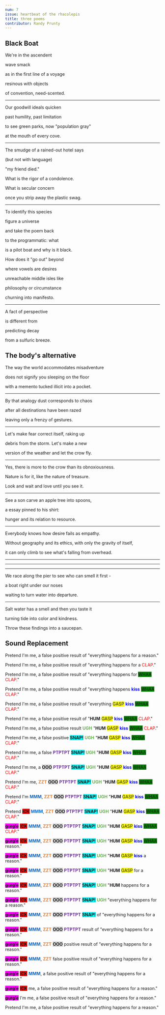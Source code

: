 ```yaml
---
num: 7
issue: heartbeat of the rhacolepis
title: three poems
contributor: Randy Prunty
---
```


<style>
article p {
    padding-bottom: 1.2rem;
    padding-left: 1.5rem!important;
    text-indent: -1.5rem;
}
</style>

<h2 id="black-boat">Black Boat</h2>
<p>We're in the ascendent</p>
<p>wave smack</p>
<p>as in the first line of a voyage</p>
<p>resinous with objects</p>
<p>of convention, need-scented.</p>
<hr />
<p>Our goodwill ideals quicken</p>
<p>past humility, past limitation</p>
<p>to see green parks, now "population gray"</p>
<p>at the mouth of every cove.</p>
<hr />
<p>The smudge of a rained-out hotel says</p>
<p>(but not with language)</p>
<p>"my friend died."</p>
<p>What is the rigor of a condolence.</p>
<p>What is secular concern</p>
<p>once you strip away the plastic swag.</p>
<hr />
<p>To identify this species</p>
<p>figure a universe</p>
<p>and take the poem back</p>
<p>to the programmatic: what</p>
<p>is a pilot boat and why is it black.</p>
<p>How does it "go out" beyond</p>
<p>where vowels are desires</p>
<p>unreachable middle isles like</p>
<p>philosophy or circumstance</p>
<p>churning into manifesto.</p>
<hr />
<p>A fact of perspective</p>
<p>is different from</p>
<p>predicting decay</p>
<p>from a sulfuric breeze.</p>
<h2 id="the-bodys-alternative">The body's alternative</h2>
<p>The way the world accommodates misadventure</p>
<p>does not signify you sleeping on the floor</p>
<p>with a memento tucked illicit into a pocket.</p>
<hr />
<p>By that analogy dust corresponds to chaos</p>
<p>after all destinations have been razed</p>
<p>leaving only a frenzy of gestures.</p>
<hr />
<p>Let's make fear correct itself, raking up</p>
<p>debris from the storm. Let's make a new</p>
<p>version of the weather and let the crow fly.</p>
<hr />
<p>Yes, there is more to the crow than its obnoxiousness.</p>
<p>Nature is for it, like the nature of treasure.</p>
<p>Look and wait and love until you see it.</p>
<hr />
<p>See a son carve an apple tree into spoons,</p>
<p>a essay pinned to his shirt:</p>
<p>hunger and its relation to resource.</p>
<hr />
<p>Everybody knows how desire fails as empathy.</p>
<p>Without geography and its ethics, with only the gravity of
itself,</p>
<p>it can only climb to see what's falling from overhead.</p>
<hr />
<hr />
<hr />
<p>We race along the pier to see who can smell it first -</p>
<p>a boat right under our noses</p>
<p>waiting to turn water into departure.</p>
<hr />
<p>Salt water has a smell and then you taste it</p>
<p>turning tide into color and kindness.</p>
<p>Throw these findings into a saucepan.</p>
<h2 id="sound-replacement">Sound Replacement
</h2>
<p>Pretend I'm me, a false positive result of "everything happens for a
reason."</p>
<p>Pretend I'm me, a false positive result of "everything happens for a
<text style="color:red;">CLAP</text>."</p>
<p>Pretend I'm me, a false positive result of "everything happens for
<text style="background-color:green;">WHAA</text> <text style="color:red;">CLAP</text>."</p>
<p>Pretend I'm me, a false positive result of "everything happens
<strong style="color:blue;">kiss</strong> <text style="background-color:green;">WHAA</text> <text style="color:red;">CLAP</text>."</p>
<p>Pretend I'm me, a false positive result of "everything <text style="background-color:yellow;">GASP</text>
<strong style="color:blue;">kiss</strong> <text style="background-color:green;">WHAA</text> <text style="color:red;">CLAP</text>."</p>
<p>Pretend I'm me, a false positive result of "<strong>HUM</strong> <text style="background-color:yellow;">GASP</text>
<strong style="color:blue;">kiss</strong> <text style="background-color:green;">WHAA</text> <text style="color:red;">CLAP</text>."</p>
<p>Pretend I'm me, a false positive result <strong style="color:#66b050">UGH</strong>
"<strong>HUM</strong> <text style="background-color:yellow;">GASP</text> <strong style="color:blue;">kiss</strong> <text style="background-color:green;">WHAA</text> <text style="color:red;">CLAP</text>."</p>
<p>Pretend I'm me, a false positive <strong style="background-color:#00ffff;">SNAP!</strong>
<strong style="color:#66b050">UGH</strong> "<strong>HUM</strong> <text style="background-color:yellow;">GASP</text> <strong style="color:blue;">kiss</strong>
<text style="background-color:green;">WHAA</text> <text style="color:red;">CLAP</text>."</p>
<p>Pretend I'm me, a false <strong style="color:#7030a0;">PTPTPT</strong>
<strong style="background-color:#00ffff;">SNAP!</strong> <strong style="color:#66b050">UGH</strong> "<strong>HUM</strong> <text style="background-color:yellow;">GASP</text>
<strong style="color:blue;">kiss</strong> <text style="background-color:green;">WHAA</text> <text style="color:red;">CLAP</text>."</p>
<p>Pretend I'm me, a <strong style="background-color:#d3d3d3;">OOO</strong> <strong style="color:#7030a0;">PTPTPT</strong>
<strong style="background-color:#00ffff;">SNAP!</strong> <strong style="color:#66b050">UGH</strong> "<strong>HUM</strong> <text style="background-color:yellow;">GASP</text>
<strong style="color:blue;">kiss</strong> <text style="background-color:green;">WHAA</text> <text style="color:red;">CLAP</text>."</p>
<p>Pretend I'm me, <strong style="color:#ed7d31;">ZZT</strong> <strong style="background-color:#d3d3d3;">OOO</strong>
<strong style="color:#7030a0;">PTPTPT</strong> <strong style="background-color:#00ffff;">SNAP!</strong> <strong style="color:#66b050">UGH</strong>
"<strong>HUM</strong> <text style="background-color:yellow;">GASP</text> <strong style="color:blue;">kiss</strong> <text style="background-color:green;">WHAA</text> <text style="color:red;">CLAP</text>."</p>
<p>Pretend I'm <strong style="color:#0070d5">MMM</strong>, <strong style="color:#ed7d31;">ZZT</strong>
<strong style="background-color:#d3d3d3;">OOO</strong> <strong style="color:#7030a0;">PTPTPT</strong> <strong style="background-color:#00ffff;">SNAP!</strong>
<strong style="color:#66b050">UGH</strong> "<strong>HUM</strong> <text style="background-color:yellow;">GASP</text> <strong style="color:blue;">kiss</strong>
<text style="background-color:green;">WHAA</text> <text style="color:red;">CLAP</text>."</p>
<p>Pretend <strong style="background-color:#ff0000;">ICK</strong> <strong style="color:#0070d5">MMM</strong>,
<strong style="color:#ed7d31;">ZZT</strong> <strong style="background-color:#d3d3d3;">OOO</strong> <strong style="color:#7030a0;">PTPTPT</strong>
<strong style="background-color:#00ffff;">SNAP!</strong> <strong style="color:#66b050">UGH</strong> "<strong>HUM</strong> <text style="background-color:yellow;">GASP</text>
<strong style="color:blue;">kiss</strong> <text style="background-color:green;">WHAA</text> <text style="color:red;">CLAP</text>."</p>
<p><strong style="background-color:#ff00ff;">gurgle</strong> <strong style="background-color:#ff0000;">ICK</strong> <strong style="color:#0070d5">MMM</strong>,
<strong style="color:#ed7d31;">ZZT</strong> <strong style="background-color:#d3d3d3;">OOO</strong> <strong style="color:#7030a0;">PTPTPT</strong>
<strong style="background-color:#00ffff;">SNAP!</strong> <strong style="color:#66b050">UGH</strong> "<strong>HUM</strong> <text style="background-color:yellow;">GASP</text>
<strong style="color:blue;">kiss</strong> <text style="background-color:green;">WHAA</text> <text style="color:red;">CLAP</text>."</p>
<p><strong style="background-color:#ff00ff;">gurgle</strong> <strong style="background-color:#ff0000;">ICK</strong> <strong style="color:#0070d5">MMM</strong>,
<strong style="color:#ed7d31;">ZZT</strong> <strong style="background-color:#d3d3d3;">OOO</strong> <strong style="color:#7030a0;">PTPTPT</strong>
<strong style="background-color:#00ffff;">SNAP!</strong> <strong style="color:#66b050">UGH</strong> "<strong>HUM</strong> <text style="background-color:yellow;">GASP</text>
<strong style="color:blue;">kiss</strong> <text style="background-color:green;">WHAA</text> reason."</p>
<p><strong style="background-color:#ff00ff;">gurgle</strong> <strong style="background-color:#ff0000;">ICK</strong> <strong style="color:#0070d5">MMM</strong>,
<strong style="color:#ed7d31;">ZZT</strong> <strong style="background-color:#d3d3d3;">OOO</strong> <strong style="color:#7030a0;">PTPTPT</strong>
<strong style="background-color:#00ffff;">SNAP!</strong> <strong style="color:#66b050">UGH</strong> "<strong>HUM</strong> <text style="background-color:yellow;">GASP</text>
<strong style="color:blue;">kiss</strong> a reason."</p>
<p><strong style="background-color:#ff00ff;">gurgle</strong> <strong style="background-color:#ff0000;">ICK</strong> <strong style="color:#0070d5">MMM</strong>,
<strong style="color:#ed7d31;">ZZT</strong> <strong style="background-color:#d3d3d3;">OOO</strong> <strong style="color:#7030a0;">PTPTPT</strong>
<strong style="background-color:#00ffff;">SNAP!</strong> <strong style="color:#66b050">UGH</strong> "<strong>HUM</strong> <text style="background-color:yellow;">GASP</text>
for a reason."</p>
<p><strong style="background-color:#ff00ff;">gurgle</strong> <strong style="background-color:#ff0000;">ICK</strong> <strong style="color:#0070d5">MMM</strong>,
<strong style="color:#ed7d31;">ZZT</strong> <strong style="background-color:#d3d3d3;">OOO</strong> <strong style="color:#7030a0;">PTPTPT</strong>
<strong style="background-color:#00ffff;">SNAP!</strong> <strong style="color:#66b050">UGH</strong> "<strong>HUM</strong>
happens for a reason."</p>
<p><strong style="background-color:#ff00ff;">gurgle</strong> <strong style="background-color:#ff0000;">ICK</strong> <strong style="color:#0070d5">MMM</strong>,
<strong style="color:#ed7d31;">ZZT</strong> <strong style="background-color:#d3d3d3;">OOO</strong> <strong style="color:#7030a0;">PTPTPT</strong>
<strong style="background-color:#00ffff;">SNAP!</strong> <strong style="color:#66b050">UGH</strong> "everything happens for a
reason."</p>
<p><strong style="background-color:#ff00ff;">gurgle</strong> <strong style="background-color:#ff0000;">ICK</strong> <strong style="color:#0070d5">MMM</strong>,
<strong style="color:#ed7d31;">ZZT</strong> <strong style="background-color:#d3d3d3;">OOO</strong> <strong style="color:#7030a0;">PTPTPT</strong>
<strong style="background-color:#00ffff;">SNAP!</strong> of "everything happens for a reason."</p>
<p><strong style="background-color:#ff00ff;">gurgle</strong> <strong style="background-color:#ff0000;">ICK</strong> <strong style="color:#0070d5">MMM</strong>,
<strong style="color:#ed7d31;">ZZT</strong> <strong style="background-color:#d3d3d3;">OOO</strong> <strong style="color:#7030a0;">PTPTPT</strong> result
of "everything happens for a reason."</p>
<p><strong style="background-color:#ff00ff;">gurgle</strong> <strong style="background-color:#ff0000;">ICK</strong> <strong style="color:#0070d5">MMM</strong>,
<strong style="color:#ed7d31;">ZZT</strong> <strong style="background-color:#d3d3d3;">OOO</strong> positive result of "everything
happens for a reason."</p>
<p><strong style="background-color:#ff00ff;">gurgle</strong> <strong style="background-color:#ff0000;">ICK</strong> <strong style="color:#0070d5">MMM</strong>,
<strong style="color:#ed7d31;">ZZT</strong> false positive result of "everything happens for a
reason."</p>
<p><strong style="background-color:#ff00ff;">gurgle</strong> <strong style="background-color:#ff0000;">ICK</strong> <strong style="color:#0070d5">MMM</strong>, a
false positive result of "everything happens for a reason."</p>
<p><strong style="background-color:#ff00ff;">gurgle</strong> <strong style="background-color:#ff0000;">ICK</strong> me, a false positive
result of "everything happens for a reason."</p>
<p><strong style="background-color:#ff00ff;">gurgle</strong> I'm me, a false positive result of
"everything happens for a reason."</p>
<p>Pretend I'm me, a false positive result of "everything happens for a
reason."</p>
